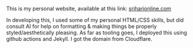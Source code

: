 This is my personal website, available at this link: [sriharionline.com](https://sriharionline.com)

In developing this, I used some of my personal HTML/CSS skills, but did consult AI for help on 
formatting & making things be properly styled/aesthetically pleasing. As far as tooling goes, I deployed this
using github actions and Jekyll. I got the domain from Cloudflare.
